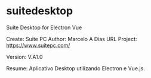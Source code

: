 # suitedesktop
Suite Desktop for Electron Vue

Create: Suite PC
Author: Marcelo A Dias
URL Project: https://www.suitepc.com/

Version: V.A1.0

Resume: Aplicativo Desktop utilizando Electron e Vue.js.

